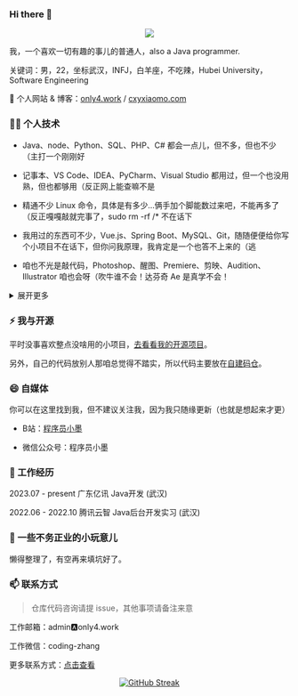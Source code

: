### Hi there 👋

<!-- Readme Typing SVG: http://readme-typing-svg.herokuapp.com/demo/ -->
<p align="center">
<img src="https://readme-typing-svg.herokuapp.com?font=JetBrains+Mono&color=%23000000&height=60&lines=console.log(%22Hello+World!%22);console.log(%22你好，世界！%22)">
<!-- ;console.log(%22欢迎你，我是程序员小墨%22);console.log(%22Hi, I'm Xiaomo.%22) -->
</p>

我，一个喜欢一切有趣的事儿的普通人，also a Java programmer.

关键词：男，22，坐标武汉，INFJ，白羊座，不吃辣，Hubei University，Software Engineering

🌱 个人网站 & 博客：[only4.work](https://www.only4.work/) / [cxyxiaomo.com](https://cxyxiaomo.com/)



### 🦸‍♂️ 个人技术

- Java、node、Python、SQL、PHP、C# 都会一点儿，但不多，但也不少（主打一个刚刚好

- 记事本、VS Code、IDEA、PyCharm、Visual Studio 都用过，但一个也没用熟，但也都够用（反正网上能查嘛不是

- 精通不少 Linux 命令，具体是有多少...俩手加个脚能数过来吧，不能再多了（反正嘎嘎敲就完事了，sudo rm -rf /* 不在话下

- 我用过的东西可不少，Vue.js、Spring Boot、MySQL、Git，随随便便给你写个小项目不在话下，但你问我原理，我肯定是一个也答不上来的（逃

- 咱也不光是敲代码，Photoshop、醒图、Premiere、剪映、Audition、Illustrator 咱也会呀（吹牛谁不会！达芬奇 Ae 是真学不会！

<details>
<summary>展开更多</summary>

<br />

- 是别人眼中乐于助人的大佬，是自我认知中的正常水平，是 HR 嗤之以鼻的双非本科

- 对做的事有极致的追求，要么不开始，要么不放弃（当然，给资本家打工除外

<br />

- 尊贵的百度网盘 SVIP，Office 三件套资深老用户（跑题了，不过我真不愿用 WPS

- 至今没想明白地球为什么不是圆的，微信为什么发原图还压画质，猪为什么能发出 20 多种哼叫，PNG 为什么要以 89 50 4E 47 开头

- 梦想还是要有的。想学移动开发，想搞人工智障，想写出有很多 Star 的开源项目，想自己开个公司做大做强，也想摆烂，想转行，想搞心理学，还想做免费不要钱的白日梦

<br />

- 要问我最后悔的事是什么？那就是把电脑更到 Windows 11，最爽的事是什么？那当然是用 Ubuntu 敲代码了（Win 11 真 ™ 难用！

- 啥？我能力不行？先看看你给多少！给拧螺丝的钱，你管他火箭是咋造的

- 00 后整顿职场？别误会！我可没针对职场，谁让我不爽我整谁（一不小心说了大实话

- 别杠，杠就是我对

</details>



### ⚡ 我与开源

平时没事喜欢整点没啥用的小项目，[去看看我的开源项目](https://www.only4.work/about/opensource.html)。

另外，自己的代码放别人那咱总觉得不踏实，所以代码主要放在[自建码仓](https://git.only4.work/)。



### 😄 自媒体

你可以在这里找到我，但不建议关注我，因为我只随缘更新（也就是想起来才更）

- B站：[程序员小墨](https://space.bilibili.com/457109942)

- 微信公众号：程序员小墨




### 🔭 工作经历

2023.07 - present  广东亿讯 Java开发 (武汉)

2022.06 - 2022.10  腾讯云智 Java后台开发实习 (武汉)



### 💬 一些不务正业的小玩意儿

懒得整理了，有空再来填坑好了。



### 📫 联系方式

> 仓库代码咨询请提 issue，其他事项请备注来意

工作邮箱：admin🅰only4.work

工作微信：coding-zhang

更多联系方式：[点击查看](https://www.only4.work/about/contact.html)

<div align="center">

[![GitHub Streak](http://github-readme-streak-stats.herokuapp.com?user=coder-xiaomo&theme=blueberry&date_format=%5BY.%5Dn.j)](https://git.io/streak-stats)

</div>
